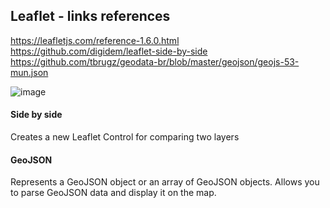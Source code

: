 ## Leaflet - links references
https://leafletjs.com/reference-1.6.0.html  
https://github.com/digidem/leaflet-side-by-side  
https://github.com/tbrugz/geodata-br/blob/master/geojson/geojs-53-mun.json  

![image](https://github.com/monteiroluana/leaflet-side-by-side/blob/master/image.png)

#### Side by side
Creates a new Leaflet Control for comparing two layers

#### GeoJSON
Represents a GeoJSON object or an array of GeoJSON objects. Allows you to parse GeoJSON data and display it on the map.
